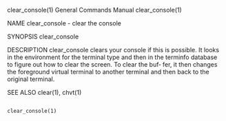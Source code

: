 clear_console(1)                                                                           General Commands Manual                                                                           clear_console(1)

NAME
       clear_console - clear the console

SYNOPSIS
       clear_console

DESCRIPTION
       clear_console  clears  your console if this is possible.  It looks in the environment for the terminal type and then in the terminfo database to figure out how to clear the screen. To clear the buf‐
       fer, it then changes the foreground virtual terminal to another terminal and then back to the original terminal.

SEE ALSO
       clear(1), chvt(1)

                                                                                                                                                                                             clear_console(1)
